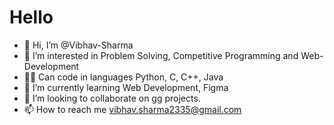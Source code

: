 # Hello
- 👋 Hi, I’m @Vibhav-Sharma
- 👀 I’m interested in Problem Solving, Competitive Programming and Web-Development
- 🧑‍💻 Can code in languages Python, C, C++, Java
- 🌱 I’m currently learning Web Development, Figma
- 💞️ I’m looking to collaborate on gg projects.
- 📫 How to reach me vibhav.sharma2335@gmail.com 

<!---
Vibhav-Sharma/Vibhav-Sharma is a ✨ special ✨ repository because its `README.md` (this file) appears on your GitHub profile.
You can click the Preview link to take a look at your changes.
--->

